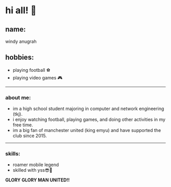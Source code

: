 # hi all! 👋

## name:
windy anugrah


## hobbies:
- playing football ⚽
- playing video games 🎮

---

### about me:
- im a high school student majoring in computer and network engineering (tkj).
- i enjoy watching football, playing games, and doing other activities in my free time.
- im a big fan of manchester united (king emyu) and have supported the club since 2015.

---

### skills:
- roamer mobile legend
- skilled with yss😎🥶

**GLORY GLORY MAN UNITED!!**
